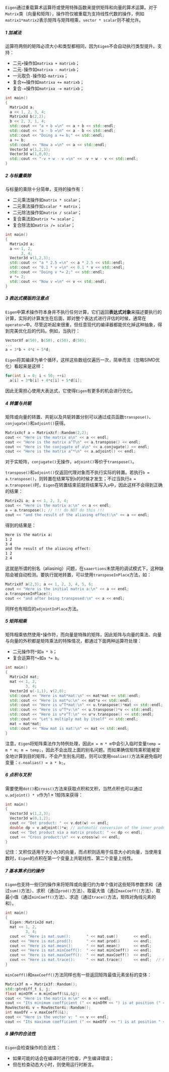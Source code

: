 `Eigen`通过重载算术运算符或使用特殊函数来提供矩阵和向量的算术运算。对于`Matrix`类（向量和矩阵），操作符仅被重载为支持线性代数的操作，例如`matrix1*matrix2`表示矩阵与矩阵相乘，`vector * scalar`则不被允许。



##### 1 加减法

运算符两侧的矩阵必须大小和类型都相同，因为`Eigen`不会自动执行类型提升。支持：

- 二元`+`操作如`matrixa + matrixb`；
- 二元`-`操作如`matrixa - matrixb`；
- 一元取负`-`操作如`-matrixa`；
- 复合`+=`操作如`matrixa += matrixb`；
- 复合`-=`操作如`matrixa -= matrixb`；

```cpp
int main()
{
  Matrix2d a;
  a << 1, 2, 3, 4;
  MatrixXd b(2,2);
  b << 2, 3, 1, 4;
  std::cout << "a + b =\n" << a + b << std::endl;
  std::cout << "a - b =\n" << a - b << std::endl;
  std::cout << "Doing a += b;" << std::endl;
  a += b;
  std::cout << "Now a =\n" << a << std::endl;
  Vector3d v(1,2,3);
  Vector3d w(1,0,0);
  std::cout << "-v + w - v =\n" << -v + w - v << std::endl;
}
```



##### 2 与标量乘除

与标量的乘除十分简单，支持的操作有：

- 二元乘法操作如`matrix * scalar`；
- 二元乘法操作如`scalar * matrix`；
- 二元除法操作如`matrix / scalar`；
- 复合乘法如`matrix *= scalar`；
- 复合除法如`matrix /= scalar`；

```cpp
int main()
{
  Matrix2d a;
  a << 1, 2,
       3, 4;
  Vector3d v(1,2,3);
  std::cout << "a * 2.5 =\n" << a * 2.5 << std::endl;
  std::cout << "0.1 * v =\n" << 0.1 * v << std::endl;
  std::cout << "Doing v *= 2;" << std::endl;
  v *= 2;
  std::cout << "Now v =\n" << v << std::endl;
}
```



##### 3 表达式模版的注意点

`Eigen`中算术操作符本身并不执行任何计算，它们返回**表达式对象**来描述要执行的计算，实际的计算发生在后面，即对整个表达式进行评估的时候，通常在`operator=`中。尽管这听起来很重，但任意现代的编译器都能优化掉这种抽象，得到完美优化后的代码。例如，当执行：

```cpp
VectorXf a(50), b(50), c(50), d(50);
...
a = 3*b + 4*c + 5*d;
```

`Eigen`将其编译为单个循环，这样这些数组仅遍历一次，简单而言（忽略SIMD优化）看起来是这样：

```cpp
for(int i = 0; i < 50; ++i)
  a[i] = 3*b[i] + 4*c[i] + 5*d[i];
```

因此无需担心使用大表达式，它使得`Eigen`有更多的机会进行优化。



##### 4 转置与共轭

矩阵或向量的转置、共轭以及共轭转置分别可以通过成员函数`transpose()`、`conjugate()`和`adjoint()`获得。

```cpp
MatrixXcf a = MatrixXcf::Random(2,2);
cout << "Here is the matrix a\n" << a << endl;
cout << "Here is the matrix a^T\n" << a.transpose() << endl;
cout << "Here is the conjugate of a\n" << a.conjugate() << endl;
cout << "Here is the matrix a^*\n" << a.adjoint() << endl;
```

对于实矩阵，`conjugate()`无操作，`adjoint()`等价于`transpose()`。

`transpose()`和`adjoint()`仅返回代理对象而不执行实际的转置。若执行`b = a.transpose()`，则转置在结果写到`b`的时候才发生；不过当执行`a = a.transpose()`时，`Eigen`在转置结束前就将结果写入`a`中，因此这样不会得到正确的结果：

```cpp
Matrix2i a; a << 1, 2, 3, 4;
cout << "Here is the matrix a:\n" << a << endl;
a = a.transpose(); // !!! do NOT do this !!!
cout << "and the result of the aliasing effect:\n" << a << endl;
```

得到的结果是：

```bash
Here is the matrix a:
1 2
3 4
and the result of the aliasing effect:
1 2
2 4
```

这就是所谓的别名（aliasinig）问题，在`saaertions`未禁用的调试模式下，这种缺陷会被自动检测。要执行就地转置，可以使用`transposeInPlace`方法，如：

```cpp
MatrixXf a(2,3); a << 1, 2, 3, 4, 5, 6;
cout << "Here is the initial matrix a:\n" << a << endl;
a.transposeInPlace();
cout << "and after being transposed:\n" << a << endl;
```

同样也有相应的`adjointInPlace`方法。



##### 5 矩阵相乘

矩阵相乘依然使用`*`操作符，而向量是特殊的矩阵，因此矩阵与向量的乘法、向量与向量的外积都是矩阵乘法的特殊情况，都通过下面两种运算符处理：

- 二元操作符`*`如`a * b`；
- 复合运算符`*=`如`a *= b`。

```cpp
int main()
{
  Matrix2d mat;
  mat << 1, 2,
         3, 4;
  Vector2d u(-1,1), v(2,0);
  std::cout << "Here is mat*mat:\n" << mat*mat << std::endl;
  std::cout << "Here is mat*u:\n" << mat*u << std::endl;
  std::cout << "Here is u^T*mat:\n" << u.transpose()*mat << std::endl;
  std::cout << "Here is u^T*v:\n" << u.transpose()*v << std::endl;
  std::cout << "Here is u*v^T:\n" << u*v.transpose() << std::endl;
  std::cout << "Let's multiply mat by itself" << std::endl;
  mat = mat*mat;
  std::cout << "Now mat is mat:\n" << mat << std::endl;
}
```

注意，`Eigen`将矩阵乘法作为特例处理，因此`m = m * m`中会引入临时变量`temp = m * m; m = temp;`，因此不会出现上面的别名问题。而如果确信矩阵乘积能被安全地计算到目的矩阵，不会产生别名问题，则可以使用`noalias()`方法来避免临时变量：`c.noalias() = a * b;`。



##### 6 点积与叉积

需要使用`dot()`和`cross()`方法来获取点积和叉积，当然点积也可以通过`u.adjoint() * v`作为$1\times1$矩阵来获得：

```cpp
int main()
{
  Vector3d v(1,2,3);
  Vector3d w(0,1,2);
  cout << "Dot product: " << v.dot(w) << endl;
  double dp = v.adjoint()*w; // automatic conversion of the inner product to a scalar
  cout << "Dot product via a matrix product: " << dp << endl;
  cout << "Cross product:\n" << v.cross(w) << endl;
}
```

记住：叉积仅适用于大小为3的向量，而点积则适用于任意大小的向量，当使用复数时，`Eigen`的点积在第一个变量上共轭线性、第二个变量上线性。



##### 7 基本算术归约操作

`Eigen`也支持一些归约操作来将矩阵或向量归约为单个值对这些矩阵参数求和（通过`sum()`方法）、求积（通过`prod()`方法）、取最大值（通过`maxCoeff()`方法）、取最小值（通过`minCoeff()`方法）、求迹（通过`trace()`方法，矩阵对角线元素的和）。

```cpp
int main()
{
  Eigen::Matrix2d mat;
  mat << 1, 2,
         3, 4;
  cout << "Here is mat.sum():       " << mat.sum()       << endl;
  cout << "Here is mat.prod():      " << mat.prod()      << endl;
  cout << "Here is mat.mean():      " << mat.mean()      << endl;
  cout << "Here is mat.minCoeff():  " << mat.minCoeff()  << endl;
  cout << "Here is mat.maxCoeff():  " << mat.maxCoeff()  << endl;
  cout << "Here is mat.trace():     " << mat.trace()     << endl;  // mat.trace() equals to mat.diagonal().sum()
}
```

`minCoeff()`和`maxCoeff()`方法同样也有一些返回矩阵最值元素坐标的变体：

```cpp
Matrix3f m = Matrix3f::Random();
std::ptrdiff_t i, j;
float minOfM = m.minCoeff(&i,&j);
cout << "Here is the matrix m:\n" << m << endl;
cout << "Its minimum coefficient (" << minOfM << ") is at position (" << i << "," << j << ")\n\n"; 
RowVector4i v = RowVector4i::Random();
int maxOfV = v.maxCoeff(&i);
cout << "Here is the vector v: " << v << endl;
cout << "Its maximum coefficient (" << maxOfV  << ") is at position " << i << endl;
```



##### 8 操作的合法性

`Eigen`会检查操作的合法性：

- 如果可能的话会在编译时进行检查，产生编译错误；
- 但在检查动态大小时，则使用运行时断言。
